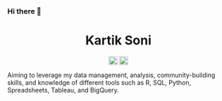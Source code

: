 ### Hi there 👋

<p align="center"> <h1 align="center"> Kartik Soni </h1> </p>
<p align="center">
<a href="https://github.com/Kartik77" target="_blank"><img align="center" src="https://cdn.jsdelivr.net/npm/simple-icons@3.0.1/icons/github.svg" alt="Kartik soni" height="20" width="20" /></a>
<a href="https://twitter.com/kartikks7" target="_blank"><img align="center" src="https://cdn.jsdelivr.net/npm/simple-icons@3.0.1/icons/twitter.svg" alt="Kartik Soni" height="20" width="20" /></a>
</p>

Aiming to leverage my data management, analysis, community-building skills, and knowledge of different tools such as R, SQL, Python, Spreadsheets, Tableau, and BigQuery.

<!--
**Kartik77/Kartik77** is a ✨ _special_ ✨ repository because its `README.md` (this file) appears on your GitHub profile.

Here are some ideas to get you started:

- 🔭 I’m currently working on ...
- 🌱 I’m currently learning ...
- 👯 I’m looking to collaborate on ...
- 🤔 I’m looking for help with ...
- 💬 Ask me about ...
- 📫 How to reach me: ...
- 😄 Pronouns: ...
- ⚡ Fun fact: ...
-->
